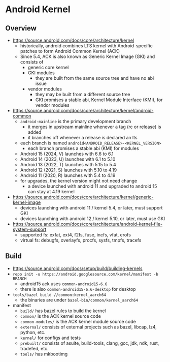 Android Kernel
==============

## Overview

- <https://source.android.com/docs/core/architecture/kernel>
  - historically, android combines LTS kernel with Android-specific patches to
    form Android Common Kernel (ACK)
  - Since 5.4, ACK is also known as Generic Kernel Image (GKI) and consists of
    - generic core kernel
    - GKI modules
      - they are built from the same source tree and have no abi issue
    - vendor modules
      - they may be built from a different source tree
      - GKI promises a stable abi, Kernel Module Interface (KMI), for vendor
        modules
- <https://source.android.com/docs/core/architecture/kernel/android-common>
  - `android-mainline` is the primary development branch
    - it merges in upstream mainline whenever a tag (rc or release) is added
    - it branches off whenever a release is declared an lts
  - each branch is named `android<ANDROID_RELEASE>-<KERNEL_VERSION>`
    - each branch promises a stable abi (KMI) for modules
  - Android 15 (2024, V) launches with 6.6 to 6.1
  - Android 14 (2023, U) launches with 6.1 to 5.10
  - Android 13 (2022, T) launches with 5.15 to 5.4
  - Android 12 (2021, S) launches with 5.10 to 4.19
  - Android 11 (2020, R) launches with 5.4 to 4.19
  - for upgrades, the kernel version might not need change
    - a device launched with android 11 and upgraded to android 15 can stay at
      4.19 kernel
- <https://source.android.com/docs/core/architecture/kernel/generic-kernel-image>
  - devices launching with android 11 / kernel 5.4, or later, must support GKI
  - devices launching with android 12 / kernel 5.10, or later, must use GKI
- <https://source.android.com/docs/core/architecture/android-kernel-file-system-support>
  - supported fs: exfat, ext4, f2fs, fuse, incfs, vfat, erofs
  - virtual fs: debugfs, overlayfs, procfs, sysfs, tmpfs, tracefs

## Build

- <https://source.android.com/docs/setup/build/building-kernels>
- `repo init -u https://android.googlesource.com/kernel/manifest -b BRANCH`
  - android15 ack uses `common-android15-6.6`
  - there is also `common-android15-6.6-desktop` for desktop
- `tools/bazel build //common:kernel_aarch64`
  - the binaries are under `bazel-bin/common/kernel_aarch64`
- manifest
  - `build/` has bazel rules to build the kernel
  - `common/` is the ACK kernel source code
  - `common-modules/` is the ACK kernel module source code
  - `external/` consists of external projects such as bazel, libcap, lz4,
    python, etc.
  - `kernel/` for configs and tests
  - `prebuilt/` consists of asuite, build-tools, clang, gcc, jdk, ndk, rust,
    tradefed, etc.
  - `tools/` has mkbootimg

